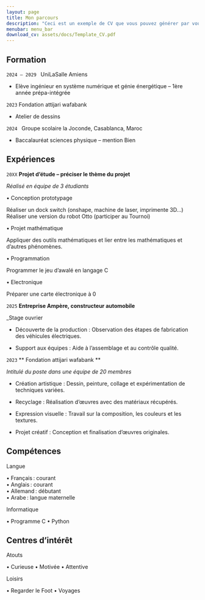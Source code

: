 ```yaml
---
layout: page
title: Mon parcours
description: "Ceci est un exemple de CV que vous pouvez générer par vous-même"
menubar: menu_bar
download_cv: assets/docs/Template_CV.pdf
---
```


## Formation 

`2024 – 2029 `
UniLaSalle Amiens

* Elève ingénieur en système numérique et génie 
 énergétique – 1ère année prépa-intégrée 

`2023`
Fondation attijari wafabank 
- Atelier de dessins 

`2024 `
Groupe scolaire la Joconde, Casablanca, Maroc 

* Baccalauréat sciences physique – mention Bien 

## Expériences

`20XX` **Projet d’étude – préciser le thème du projet**

_Réalisé en équipe de 3 étudiants_

• Conception prototypage 

   Réaliser un dock switch (onshape, machine de laser, imprimente 3D...)   
   Réaliser une version du robot Otto (participer au Tournoi)  
   
• Projet mathématique 

   Appliquer des outils mathématiques et lier entre les mathématiques et d’autres phénomènes. 
   
• Programmation 

   Programmer le jeu d’awalé en langage C 
   
• Electronique 

   Préparer une carte électronique à 0 


`2025` **Entreprise Ampère, constructeur automobile**

_Stage ouvrier

* Découverte de la production : Observation des étapes de fabrication des véhicules électriques.

* Support aux équipes : Aide à l’assemblage et au contrôle qualité.

`2023` ** Fondation attijari wafabank **

_Intitulé du poste dans une équipe de 20 membres_

* Création artistique : Dessin, peinture, collage et expérimentation de techniques variées.

* Recyclage : Réalisation d’œuvres avec des matériaux récupérés.

* Expression visuelle : Travail sur la composition, les couleurs et les textures.

* Projet créatif : Conception et finalisation d’œuvres originales.

## Compétences

Langue

• Français : courant  
• Anglais : courant  
• Allemand : débutant  
• Arabe : langue maternelle 

Informatique 

• Programme C 
• Python 

## Centres d’intérêt

Atouts 

• Curieuse 
• Motivée 
• Attentive  

Loisirs 

• Regarder le Foot 
• Voyages 
